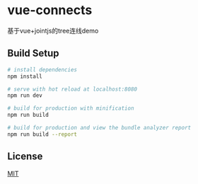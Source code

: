 # vue-connects
基于vue+jointjs的tree连线demo
## Build Setup

``` bash
# install dependencies
npm install

# serve with hot reload at localhost:8080
npm run dev

# build for production with minification
npm run build

# build for production and view the bundle analyzer report
npm run build --report
```
## License
[MIT](http://opensource.org/licenses/MIT)
